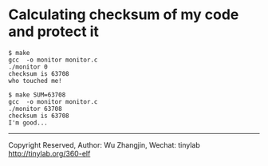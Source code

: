 
# Calculating checksum of my code and protect it


	$ make
	gcc  -o monitor monitor.c
	./monitor 0 
	checksum is 63708
	who touched me!

	$ make SUM=63708
	gcc  -o monitor monitor.c
	./monitor 63708
	checksum is 63708
	I'm good...

---
Copyright Reserved, Author: Wu Zhangjin, Wechat: tinylab
<http://tinylab.org/360-elf>
